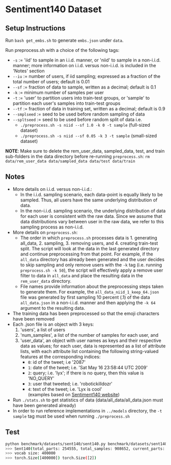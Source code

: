 # Sentiment140 Dataset

## Setup Instructions

Run `bash get_embs.sh` to generate `embs.json` under `data`.

Run preprocess.sh with a choice of the following tags:

- ```-s``` := 'iid' to sample in an i.i.d. manner, or 'niid' to sample in a non-i.i.d. manner; more information on i.i.d. versus non-i.i.d. is included in the 'Notes' section
- ```--iu``` := number of users, if iid sampling; expressed as a fraction of the total number of users; default is 0.01
- ```--sf``` := fraction of data to sample, written as a decimal; default is 0.1
- ```-k``` := minimum number of samples per user
- ```-t``` := 'user' to partition users into train-test groups, or 'sample' to partition each user's samples into train-test groups
- ```--tf``` := fraction of data in training set, written as a decimal; default is 0.9
- ```--smplseed``` := seed to be used before random sampling of data
- ```--spltseed``` :=  seed to be used before random split of data
i.e.
  - ```./preprocess.sh -s niid --sf 1.0 -k 0 -t sample``` (full-sized dataset)
  - ```./preprocess.sh -s niid --sf 0.05 -k 3 -t sample``` (small-sized dataset)

**NOTE**: Make sure to delete the rem_user_data, sampled_data, test, and train sub-folders in the data directory before re-running `preprocess.sh`: `rm data/rem_user_data data/sampled_data data/test data/train`

## Notes

- More details on i.i.d. versus non-i.i.d.:
  - In the i.i.d. sampling scenario, each data-point is equally likely to be sampled. Thus, all users have the same underlying distribution of data.
  - In the non-i.i.d. sampling scenario, the underlying distribution of data for each user is consistent with the raw data. Since we assume that data distributions vary between user in the raw data, we refer to this sampling process as non-i.i.d.
- More details on ```preprocess.sh```:
  - The order in which ```preprocess.sh``` processes data is 1. generating all_data, 2. sampling, 3. removing users, and 4. creating train-test split. The script will look at the data in the last generated directory and continue preprocessing from that point. For example, if the ```all_data``` directory has already been generated and the user decides to skip sampling and only remove users with the ```-k``` tag (i.e. running ```preprocess.sh -k 50```), the script will effectively apply a remove user filter to data in ```all_data``` and place the resulting data in the ```rem_user_data``` directory.
  - File names provide information about the preprocessing steps taken to generate them. For example, the ```all_data_niid_1_keep_64.json``` file was generated by first sampling 10 percent (.1) of the data ```all_data.json``` in a non-i.i.d. manner and then applying the ```-k 64``` argument to the resulting data.
- The training data has been preprocessed so that the emoji characters have been removed
- Each .json file is an object with 3 keys:
  1. 'users', a list of users
  2. 'num_samples', a list of the number of samples for each user, and
  3. 'user_data', an object with user names as keys and their respective data as values; for each user, data is represented as a list of attribute lists, with each attribute list containing the following string-valued features at the corresponding indices:  
     - ```0```: id of the tweet; i.e '2087'  
     - ```1```: date of the tweet; i.e. 'Sat May 16 23:58:44 UTC 2009'  
     - ```2```: query; i.e. 'lyx'; if there is no query, then this value is 'NO_QUERY'  
     - ```3```: user that tweeted; i.e. 'robotickilldozr'  
     - ```4```: text of the tweet; i.e. 'Lyx is cool'  
    (examples based on [Sentiment140 website](http://help.sentiment140.com/for-students/))
- Run ```./stats.sh``` to get statistics of data (data/all_data/all_data.json must have been generated already)
- In order to run reference implementations in ```../models``` directory, the ```-t sample``` tag must be used when running ```./preprocess.sh```

## Test

```bash
python benchmark/datasets/sent140/sent140.py benchmark/datasets/sent140/data
>>> Sent140(total_parts: 254555, total_samples: 908652, current_parts: 0)
>>> vocab size: 400000
>>> torch.Size([400000]) torch.Size([2])
```
